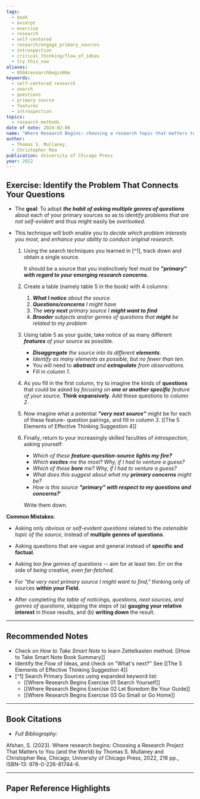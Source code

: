 ```yaml
---
tags:
  - book
  - excerpt
  - exercise
  - research
  - self-centered
  - research/engage_primary_sources
  - introspection
  - critical_thinking/flow_of_ideas
  - try_this_now
aliases:
  - 0504researchbegin08e
keywords:
  - self-centered research
  - search
  - questions
  - primary source
  - features
  - introspection
topics:
  - research_methods
date of note: 2024-02-06
name: "Where Research Begins: choosing a research topic that matters to you (and the world)"
author:
  - Thomas S. Mullaney,
  - Christopher Rea
publication: University of Chicago Press
year: 2022
---
```


## Exercise: Identify the Problem That Connects Your Questions

- The **goal**: To adopt ***the habit of asking multiple genres of questions*** about each of your primary sources so as to *identify problems that are not self-evident* and thus might easily be *overlooked*. 
  
- This technique will both enable you to *decide which problem interests you most*, and *enhance your ability to conduct original research.*

	1. Using the search techniques you learned in [^1],  track down and obtain a single source. 
	   
	   It should be a source that you instinctively feel must be ***"primary" with regard to your emerging research concerns.***
	   
	2. Create a table (namely table 5 in the book) with 4 columns:
		1. ***What I notice** about the source*
		2. ***Questions/concerns** I might have*
		3. *The **very next** primary source I **might want to find***
		4. ***Broader** subjects and/or genres of questions that **might** be related to my problem*
	   
	3. Using table 5 as your guide, take notice of as many different ***features** of your source* as possible. 
		- ***Disaggregate** the source into its different **elements***. 
		- *Identify as many elements as possible, but no fewer than ten.*
		- You will need to ***abstract** and **extrapolate** from observations.* 
		- Fill in *column 1*. 
	   
	4. As you fill in the first column, try to imagine the kinds of **questions** that could be asked by *focusing on **one or another specific** feature of your source.* **Think expansively**. Add these questions to *column 2*.
	   
	5. Now imagine what a potential ***"very next source"*** might be for each of these feature- question pairings, and fill in *column 3*. [[The 5 Elements of Effective Thinking Suggestion 4]]
	   
	6. Finally, return to your increasingly skilled faculties of *introspection*, asking yourself:
		- *Which of these **feature-question-source** **lights my fire?***
		- *Which **excites** me the most? Why, if I had to venture a guess?*
		- *Which of these **bore** me? Why, if I had to venture a guess?*
		- *What does this suggest about what my **primary concerns** might be?*
		- *How is this source **"primary" with respect to my questions and concerns?***'
		
		Write them down.


**Common Mistakes**:

- Asking only *obvious or self-evident questions* related to the *ostensible topic of the source*, instead of **multiple genres of questions**.
  
- Asking questions that are vague and general instead of **specific and factual**.
  
- Asking *too few genres of questions* -- aim for at least ten. Err on the side of *being creative, even far-fetched.*
  
- For *"the very next primary source I might want to find,"*  thinking only of sources **within your Field.**
  
- After completing *the table of noticings, questions, next sources, and genres of questions*, skipping the steps of (a) **gauging your relative interest** in those results, and (b) **writing down** the result.

  
  

----
## Recommended Notes

- Check on *How to Take Smart Note* to learn Zettelkasten method. [[How to Take Smart Note Book Summary]]
- Identify the Flow of Ideas, and check on "What's next?" See [[The 5 Elements of Effective Thinking Suggestion 4]]
- [^1] Search Primary Sources using expanded keyword list:
	- [[Where Research Begins Exercise 01 Search Yourself]]
	- [[Where Research Begins Exercise 02 Let Boredom Be Your Guide]]
	- [[Where Research Begins Exercise 03 Go Small or Go Home]]




----------
## Book Citations

- *Full Bibliography*:

Afshan, S. (2023). Where research begins: Choosing a Research Project That Matters to You (and the World) by Thomas S. Mullaney and Christopher Rea, Chicago, University of Chicago Press, 2022, 216 pp., ISBN-13: 978-0-226-81744-6.

-----------
##  Paper Reference Highlights
